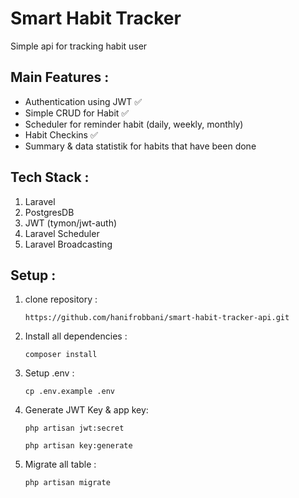 # Smart Habit Tracker
Simple api for tracking habit user


## Main Features : 
- Authentication using JWT ✅
- Simple CRUD for Habit ✅
- Scheduler for reminder habit (daily, weekly, monthly)
- Habit Checkins ✅
- Summary & data statistik for habits that have been done

## Tech Stack :
1. Laravel
2. PostgresDB
3. JWT (tymon/jwt-auth)
4. Laravel Scheduler
5. Laravel Broadcasting


## Setup :
1. clone repository : 
    ``` 
    https://github.com/hanifrobbani/smart-habit-tracker-api.git
    ```
3. Install all dependencies :
    ```
    composer install
    ```
4. Setup .env :
    ```
    cp .env.example .env
    ```
5. Generate JWT Key & app key:
    ```
    php artisan jwt:secret
    ```
    ```
    php artisan key:generate
    ```
6. Migrate all table :
    ```
    php artisan migrate
    ```